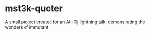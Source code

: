 mst3k-quoter
============

A small project created for an Atl-Clj lightning talk, demonstrating the wonders of immutant
